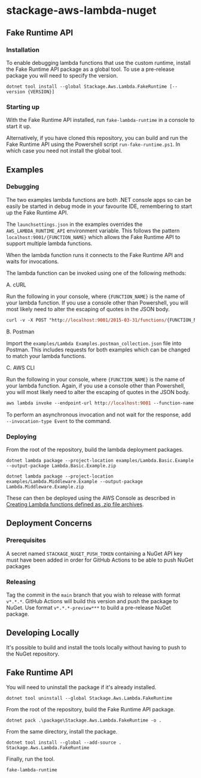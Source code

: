 # stackage-aws-lambda-nuget

## Fake Runtime API

### Installation

To enable debugging lambda functions that use the custom runtime, install the Fake Runtime API package as a global tool. To use a pre-release package you will need to specify the version.

`dotnet tool install --global Stackage.Aws.Lambda.FakeRuntime [--version {VERSION}]`

### Starting up

With the Fake Runtime API installed, run `fake-lambda-runtime` in a console to start it up.

Alternatively, if you have cloned this repository, you can build and run the Fake Runtime API using the Powershell script `run-fake-runtime.ps1`. In which case you need not install the global tool.

## Examples

### Debugging

The two examples lambda functions are both .NET console apps so can be easily be started in debug mode in your favourite IDE, remembering to start up the Fake Runtime API.

The `launchsettings.json` in the examples overrides the `AWS_LAMBDA_RUNTIME_API` environment variable. This follows the pattern `localhost:9001/{FUNCTION_NAME}` which allows the Fake Runtime API to support multiple lambda functions.

When the lambda function runs it connects to the Fake Runtime API and waits for invocations.

The lambda function can be invoked using one of the following methods:

A. cURL

Run the following in your console, where `{FUNCTION_NAME}` is the name of your lambda function. If you use a console other than Powershell, you will most likely need to alter the escaping of quotes in the JSON body.

```ps
curl -v -X POST "http://localhost:9001/2015-03-31/functions/{FUNCTION_NAME}/invocations" -H "content-type: application/json" -d '{\"foo\": \"bar\"}'
```

B. Postman

Import the `examples/Lambda Examples.postman_collection.json` file into Postman. This includes requests for both examples which can be changed to match your lambda functions.

C. AWS CLI

Run the following in your console, where `{FUNCTION_NAME}` is the name of your lambda function. Again, if you use a console other than Powershell, you will most likely need to alter the escaping of quotes in the JSON body.

```ps
aws lambda invoke --endpoint-url http://localhost:9001 --function-name {FUNCTION_NAME} --payload '{\"foo\": \"bar\"}' --cli-binary-format raw-in-base64-out response.json
```

To perform an asynchronous invocation and not wait for the response, add `--invocation-type Event` to the command.

### Deploying

From the root of the repository, build the lambda deployment packages.

`dotnet lambda package --project-location examples/Lambda.Basic.Example --output-package Lambda.Basic.Example.zip`

`dotnet lambda package --project-location examples/Lambda.Middleware.Example --output-package Lambda.Middleware.Example.zip`

These can then be deployed using the AWS Console as described in [Creating Lambda functions defined as .zip file archives](https://docs.aws.amazon.com/lambda/latest/dg/configuration-function-zip.html).

## Deployment Concerns

### Prerequisites

A secret named `STACKAGE_NUGET_PUSH_TOKEN` containing a NuGet API key must have been added in order for GitHub Actions to be able to push NuGet packages

### Releasing

Tag the commit in the `main` branch that you wish to release with format `v*.*.*`. GitHub Actions will build this version and push the package to NuGet. Use format `v*.*.*-preview***` to build a pre-release NuGet package.

## Developing Locally

It's possible to build and install the tools locally without having to push to the NuGet repository.

## Fake Runtime API

You will need to uninstall the package if it's already installed.

`dotnet tool uninstall --global Stackage.Aws.Lambda.FakeRuntime`

From the root of the repository, build the Fake Runtime API package.

`dotnet pack .\package\Stackage.Aws.Lambda.FakeRuntime -o .`

From the same directory, install the package.

`dotnet tool install --global --add-source . Stackage.Aws.Lambda.FakeRuntime`

Finally, run the tool.

`fake-lambda-runtime`

